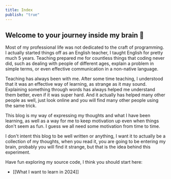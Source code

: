 ```yaml
---
title: Index
publish: "true"
---
```

## Welcome to your journey inside my brain  🧠

Most of my professional life was not dedicated to the craft of programming. I actually started things off as an English teacher, I taught English for pretty much 5 years. Teaching prepared me for countless things that coding never did, such as dealing with people of different ages, explain a problem in simple terms, or even effective communication in a non-native language.

Teaching has always been with me. After some time teaching, I understood that it was an effective way of learning, as strange as it may sound. Explaining something through words has always helped me understand them better, even if it was super hard. And it actually has helped many other people as well, just look online and you will find many other people using the same trick.

This blog is my way of expressing my thoughts and what I have been learning, as well as a way for me to keep motivation up even when things don't seem as fun. I guess we all need some motivation from time to time.

I don't intent this blog to be well written or anything, I want it to actually be a collection of my thoughts, when you read it, you are going to be entering my brain, probably you will find it strange, but that is the idea behind this experiment.

Have fun exploring my source code, I think you should start here:
- [[What I want to learn in 2024]]